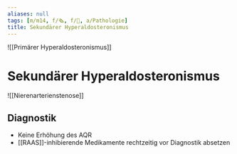 ```yaml
---
aliases: null
tags: [m/m14, f/🗞️, f/🍺, a/Pathologie]
title: Sekundärer Hyperaldosteronismus
---
```

![[Primärer Hyperaldosteronismus]]

# Sekundärer Hyperaldosteronismus
![[Nierenarterienstenose]]
## Diagnostik
- Keine Erhöhung des AQR
- [[RAAS]]-inhibierende Medikamente rechtzeitig vor Diagnostik absetzen

